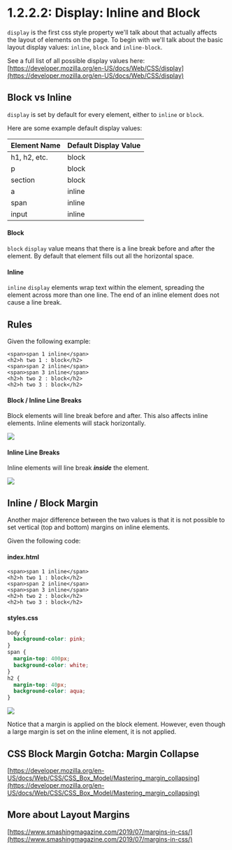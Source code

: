 # 1.2.2.2: Display: Inline and Block

`display` is the first css style property we'll talk about that actually affects the layout of elements on the page. To begin with we'll talk about the basic layout display values: `inline`, `block` and `inline-block`.

See a full list of all possible display values here: [https://developer.mozilla.org/en-US/docs/Web/CSS/display](https://developer.mozilla.org/en-US/docs/Web/CSS/display)

## Block vs Inline

`display` is set by default for every element, either to `inline` or `block`.

Here are some example default display values:

| Element Name | Default Display Value |
| ------------ | --------------------- |
| h1, h2, etc. | block                 |
| p            | block                 |
| section      | block                 |
| a            | inline                |
| span         | inline                |
| input        | inline                |

#### Block

`block` `display` value means that there is a line break before and after the element. By default that element fills out all the horizontal space.

#### Inline

`inline` `display` elements wrap text within the element, spreading the element across more than one line. The end of an inline element does not cause a line break.

## Rules

Given the following example:

```markup
<span>span 1 inline</span>
<h2>h two 1 : block</h2>
<span>span 2 inline</span>
<span>span 3 inline</span>
<h2>h two 2 : block</h2>
<h2>h two 3 : block</h2>
```

#### Block / Inline Line Breaks

Block elements will line break before and after. This also affects inline elements. Inline elements will stack horizontally.

![](../../../.gitbook/assets/block-inline.png)

#### Inline Line Breaks

Inline elements will line break _**inside**_ the element.

![](../../../.gitbook/assets/inline-break.png)

## Inline / Block Margin

Another major difference between the two values is that it is not possible to set vertical (top and bottom) margins on inline elements.

Given the following code:

#### index.html

```markup
<span>span 1 inline</span>
<h2>h two 1 : block</h2>
<span>span 2 inline</span>
<span>span 3 inline</span>
<h2>h two 2 : block</h2>
<h2>h two 3 : block</h2>
```

#### styles.css

```css
body {
  background-color: pink;
}
span {
  margin-top: 400px;
  background-color: white;
}
h2 {
  margin-top: 40px;
  background-color: aqua;
}
```

![](../../../.gitbook/assets/block-inline-margin.png)

Notice that a margin is applied on the block element. However, even though a large margin is set on the inline element, it is not applied.

## CSS Block Margin Gotcha: Margin Collapse

[https://developer.mozilla.org/en-US/docs/Web/CSS/CSS_Box_Model/Mastering_margin_collapsing](https://developer.mozilla.org/en-US/docs/Web/CSS/CSS_Box_Model/Mastering_margin_collapsing)

## More about Layout Margins

[https://www.smashingmagazine.com/2019/07/margins-in-css/](https://www.smashingmagazine.com/2019/07/margins-in-css/)
